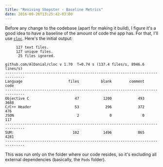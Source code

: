 ```yaml
---
title: "Reviving Shopster - Baseline Metrics"
date: 2016-09-26T13:25:42-03:00
---
```


Before any change to the codebase (apart for making it build), I figure it's a good idea to have a baseline of the amount of code the app has. For that, I'll use [`cloc`](http://cloc.sourceforge.net). Here's the initial output:

```
     127 text files.
     127 unique files.                                          
      25 files ignored.

github.com/AlDanial/cloc v 1.70  T=0.74 s (137.4 files/s, 8946.6 lines/s)
-------------------------------------------------------------------------------
Language                     files          blank        comment           code
-------------------------------------------------------------------------------
Objective C                     47           1200            493           3688
C/C++ Header                    53            296            372            476
JSON                             2              0              0            117
-------------------------------------------------------------------------------
SUM:                           102           1496            865           4281
-------------------------------------------------------------------------------
```

This was run only on the folder where our code resides, so it's excluding all external dependencies (basically, the `Pods` folder).
